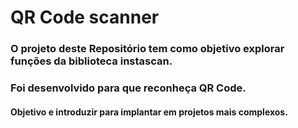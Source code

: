 # QR Code scanner
### O projeto deste Repositório tem como objetivo explorar funções da biblioteca instascan.
### Foi desenvolvido para que reconheça QR Code.
#### Objetivo e introduzir para implantar em projetos mais complexos.
